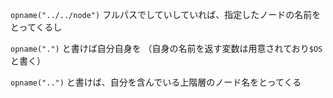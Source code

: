 `opname("../../node")`
フルパスでしていしていれば、指定したノードの名前をとってくるし

`opname(".")`
と書けば自分自身を
（自身の名前を返す変数は用意されており`$OS`と書く）

`opname("..")`
と書けば、自分を含んでいる上階層のノード名をとってくる
